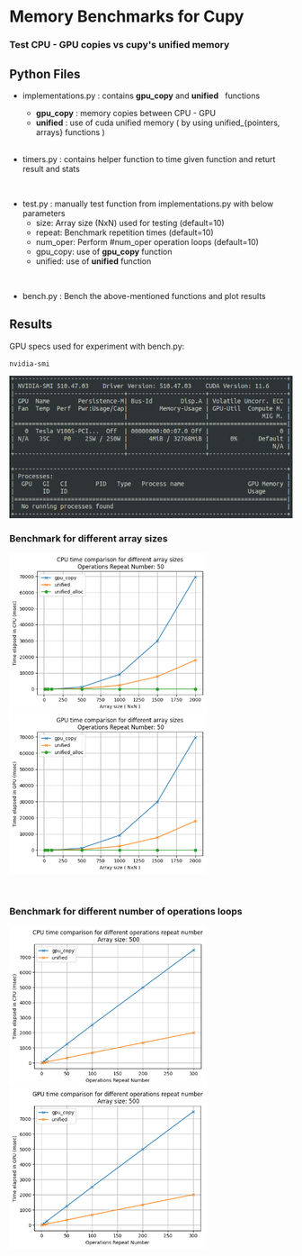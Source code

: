 # Memory Benchmarks for Cupy

### Test CPU - GPU copies vs cupy's unified memory

## Python Files

- implementations.py
: contains **gpu_copy** and **unified** &nbsp; functions
    - **gpu_copy**
    : memory copies between CPU - GPU
    - **unified**
    : use of cuda unified memory ( by using unified_{pointers, arrays} functions ) 
  
  <br>

- timers.py
: contains helper function to time given function and returt result and stats

<br>

- test.py
: manually test function from implementations.py with below parameters
    - size: Array size (NxN) used for testing (default=10)
    - repeat: Benchmark repetition times (default=10)
    - num_oper: Perform #num_oper operation loops (default=10)
    - gpu_copy: use of **gpu_copy** function
    - unified: use of **unified** function

<br>

-   bench.py
: Bench the above-mentioned functions and plot results

## Results

GPU specs used for experiment with bench.py: <br>
```
nvidia-smi
 ```
 <img src="plots/gpu_specs.png" width="700"/>

<br>

 ### Benchmark for different array sizes

<p float="middle">
  <img src="plots/time_size_cpu.png"  width="350"/>
  <img src="plots/time_size_gpu.png"  width="350"/> 
</p>

<br>

 ### Benchmark for different number of operations loops

<p float="middle">
  <img src="plots/time_oper_cpu.png"  width="350"/>
  <img src="plots/time_oper_gpu.png"  width="350"/> 
</p>